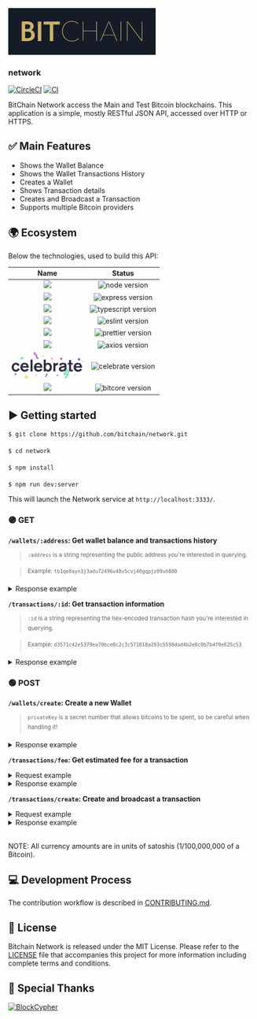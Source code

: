 <img alt="Logo" src=".github/assets/bitchain_logo.png" width="300px">

### network

[![CircleCI](https://circleci.com/gh/bitchain/network.svg?style=svg)](https://circleci.com/gh/bitchain/network)
[![CI](https://github.com/bitchain/network/actions/workflows/main.yml/badge.svg)]()

BitChain Network access the Main and Test Bitcoin blockchains. This application is a simple, mostly RESTful JSON API, accessed over HTTP or HTTPS.

## ✅ Main Features
- Shows the Wallet Balance
- Shows the Wallet Transactions History
- Creates a Wallet
- Shows Transaction details
- Creates and Broadcast a Transaction
- Supports multiple Bitcoin providers

## 🌍 Ecosystem

Below the technologies, used to build this API:

|                      Name                                   |                         Status                          |
|:-----------------------------------------------------------:|:-------------------------------------------------------:|
|<img height="65" src="https://cdn.worldvectorlogo.com/logos/nodejs-1.svg"> | <img alt="node version" src="https://img.shields.io/badge/nodejs-v14.15-blue"> |
|<img height="38" src="https://cdn.worldvectorlogo.com/logos/express-109.svg"> | <img alt="express version" src="https://img.shields.io/badge/express-v4.17-blue">|
|<img height="60" src="https://cdn.worldvectorlogo.com/logos/typescript.svg"> | <img alt="typescript version" src="https://img.shields.io/badge/typescript-v4.1-blue"> |
|<img height="60" src="https://cdn.worldvectorlogo.com/logos/eslint-1.svg"> | <img alt="eslint version" src="https://img.shields.io/badge/eslint-v7.17-blue"> |
|<img height="60" src="https://cdn.worldvectorlogo.com/logos/prettier-2.svg"> | <img alt="prettier version" src="https://img.shields.io/badge/prettier-v2.2-blue"> |
|<img height="20" src="https://axios-http.com/assets/logo.svg"> | <img alt="axios version" src="https://img.shields.io/badge/axios-v0.21-blue">|
|<img height="55" src="https://raw.githubusercontent.com/arb/celebrate/master/images/logo.svg"> | <img alt="celebrate version" src="https://img.shields.io/badge/celebrate-v13.0-blue">|
|<img height="42" src="https://cdn.worldvectorlogo.com/logos/bitpay.svg"> | <img alt="bitcore version" src="https://img.shields.io/badge/bitcore_lib-v8.24-blue"> |



## ▶️ Getting started

```bash
$ git clone https://github.com/bitchain/network.git

$ cd network

$ npm install

$ npm run dev:server
```

This will launch the Network service at `http://localhost:3333/`.

### 🟣 GET

**`/wallets/:address`: Get wallet balance and transactions history**

> <sup>`:address` is a string representing the public address you're interested in querying.</sup>

> <sup>Example: `tb1qe8ayn3j3adu72496v48v5cvj40gqpjz09uh800` </sup>

<details>
<summary>Response example</summary>
<br>

```json
{
  "address": "tb1qe8ayn3j3adu72496v48v5cvj40gqpjz09uh800",
  "balance": 1030000,
  "confirmedBalance": 1030000,
  "unconfirmedBalance": 0,
  "transactionsReference": [
    {
      "transactionId": "d8db85b8aa834bab65c59eac0159ad166c3b89e09a06520412c9821e71222f52",
      "confirmations": 10,
      "value": 10000,
      "blockHeight": 1938604
    },
    ...
  ]
}
```
</details>


**`/transactions/:id`: Get transaction information**

> <sup>`:id` is a string representing the hex-encoded transaction hash you're interested in querying.</sup>

> <sup>Example: `d3571c42e5379ea70bce0c2c3c571018a293c5598dad4b2e0c0b7b4f0e625c53` </sup>

<details>
<summary>Response example</summary>
<br>

```json
{
  "id": "d3571c42e5379ea70bce0c2c3c571018a293c5598dad4b2e0c0b7b4f0e625c53",
  "fee": 24547,
  "confirmations": 4,
  "date": "2021-03-02T21:02:23.000Z",
  "transactionInput": [
    {
      "address": "tb1q3yyq37lalgq0chareur9yykgtgpqwztt5uezvz",
      "value": 78836818
    },
    ...
  ],
  "transactionOutput": [
    {
      "address": "mhfNudm6YDYnYkegFSjcsppucpAA8TRviD",
      "value": 100000000
    },
    ...
  ]
}
```
</details>



### 🟢 POST

**`/wallets/create`: Create a new Wallet**
> <sup> `privateKey` is a secret number that allows bitcoins to be spent, so be careful when handling it!</sup>

<details>
<summary>Response example</summary>
<br>

```json
{
  "address": "mffzq5WLcJVsokpSjVgPmjPmUCK5K2UoZN",
  "privateKey": "cW33mrcvCY2YzoFegug4xfQ8U4yNEAeLRUs2z78ZwCwb4w1Fn35K"
}
```
</details>


**`/transactions/fee`: Get estimated fee for a transaction**

<details>
<summary>Request example</summary>
<br>

```json
{
  "addressFrom": "muwAf337HUDpuajeA2yERod4bPZyWpcqbd",
  "addressTo": "mjDaJzEDCjiS86jJWmpn38nGe2A9N7EStd",
  "value": 10000
}
```
</details>

<details>
<summary>Response example</summary>
<br>

```json
{
  "transactionEstimatedFee": 15200
}
```
</details>


**`/transactions/create`: Create and broadcast a transaction**

<details>
<summary>Request example</summary>
<br>

```json
{
  "privateKey": "cW33mrcvCY2YzoFegug4xfQ8U4yNEAeLRUs2z78ZwCwb4w1Fn35K",
  "addressTo": "muwAf337HUDpuajeA2yERod4bPZyWpcqbd",
  "value": 1000
}
```
</details>

<details>
<summary>Response example</summary>
<br>

```json
{
  "id": "9b04e5034e547e0e47291488a2986e5120b0dd38e01541f7ee71136d2a676877",
  "fee": 13700,
  "transactionInput": [
    {
      "address": "mjDaJzEDCjiS86jJWmpn38nGe2A9N7EStd",
      "value": 41700
    }
  ],
  "transactionOutput": [
    {
      "address": "muwAf337HUDpuajeA2yERod4bPZyWpcqbd",
      "value": 1000
    },
    ...
  ]
}
```
</details>

</br>

NOTE: All currency amounts are in units of satoshis (1/100,000,000 of a Bitcoin).


## 💻 Development Process

The contribution workflow is described in [CONTRIBUTING.md](CONTRIBUTING.md).

## 📝 License

Bitchain Network is released under the MIT License. Please refer to the [LICENSE](LICENSE) file that accompanies this project for more information including complete terms and conditions.

## 💜 Special Thanks

<a href="https://github.com/blockcypher">
  <img src="https://live.blockcypher.com/static/img/logo.svg" alt="BlockCypher" height="40">
</a>
